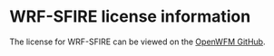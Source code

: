 # WRF-SFIRE license information

The license for WRF-SFIRE can be viewed on the [OpenWFM GitHub](https://github.com/openwfm/WRF-SFIRE/blob/master/LICENSE.txt).